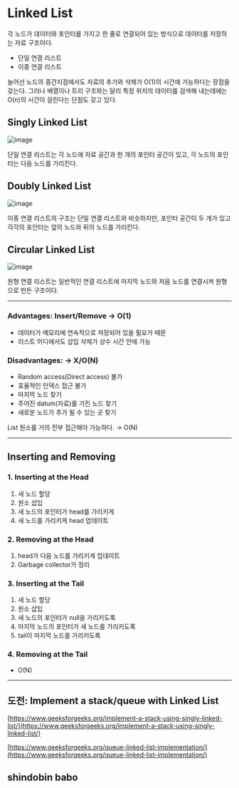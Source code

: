 # Linked List

각 노드가 데이터와 포인터를 가지고 한 줄로 연결되어 있는 방식으로 데이터를 저장하는 자료 구조이다.

- 단일 연결 리스트
- 이중 연결 리스트

늘어선 노드의 중간지점에서도 자료의 추가와 삭제가 O(1)의 시간에 가능하다는 장점을 갖는다. 그러나 배열이나 트리 구조와는 달리 특정 위치의 데이터를 검색해 내는데에는 O(n)의 시간이 걸린다는 단점도 갖고 있다.

## Singly Linked List

![image](https://user-images.githubusercontent.com/34051876/103439549-347c8500-4c81-11eb-9555-0e19802bfb10.png)


단일 연결 리스트는 각 노드에 자료 공간과 한 개의 포인터 공간이 있고, 각 노드의 포인터는 다음 노드를 가리킨다.

## Doubly Linked List

![image](https://user-images.githubusercontent.com/34051876/103439552-4100dd80-4c81-11eb-8c3c-596929ce8c0d.png)

이중 연결 리스트의 구조는 단일 연결 리스트와 비슷하지만, 포인터 공간이 두 개가 있고 각각의 포인터는 앞의 노드와 뒤의 노드를 가리킨다.

## Circular Linked List

![image](https://user-images.githubusercontent.com/34051876/103439555-48c08200-4c81-11eb-839d-26f8aab56643.png)

원형 연결 리스트는 일반적인 연결 리스트에 마지막 노드와 처음 노드를 연결시켜 원형으로 만든 구조이다.

---

### Advantages: Insert/Remove → O(1)

- 데이터가 메모리에 연속적으로 저장되어 있을 필요가 때문
- 리스트 어디에서도 삽입 삭제가 상수 시간 안에 가능

### Disadvantages: → X/O(N)

- Random access(Direct access) 불가
- 효율적인 인덱스 접근 불가
- 마지막 노드 찾기
- 주어진 datum(자료)를 가진 노드 찾기
- 새로운 노드가 추가 될 수 있는 곳 찾기

List 원소를 거의 전부 접근해야 가능하다. → O(N)

---

## Inserting and Removing

### 1. Inserting at the Head

1. 새 노드 할당
2. 원소 삽입
3. 새 노드의 포인터가 head를 가리키게
4. 새 노드를 가리키게 head 업데이트

### 2. Removing at the Head

1. head가 다음 노드를 가리키게 업데이트
2. Garbage collector가 정리

### 3. Inserting at the Tail

1. 새 노드 할당
2. 원소 삽입
3. 새 노드의 포인터가 null을 가리키도록
4. 마지막 노드의 포인터가 새 노드를 가리키도록
5. tail이 마지막 노드를 가리키도록

### 4. Removing at the Tail

- O(N)

---

## 도전: Implement a stack/queue with Linked List

[https://www.geeksforgeeks.org/implement-a-stack-using-singly-linked-list/](https://www.geeksforgeeks.org/implement-a-stack-using-singly-linked-list/)

[https://www.geeksforgeeks.org/queue-linked-list-implementation/](https://www.geeksforgeeks.org/queue-linked-list-implementation/)

## shindobin babo
